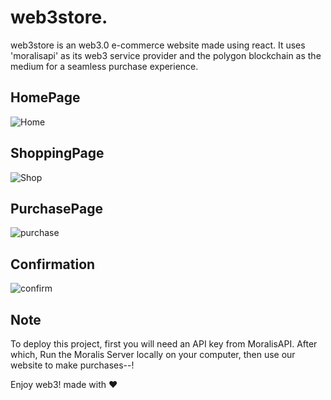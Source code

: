 
# web3store.

web3store is an web3.0 e-commerce website made using react. It uses 'moralisapi' as its web3 service provider and the polygon blockchain as the medium for a seamless purchase experience.




## HomePage

![Home](https://github.com/zakm7/FYProject-Grp12/assets/73174780/92556a7b-1030-476b-8079-2bf8af93a27d)

## ShoppingPage

![Shop](https://github.com/zakm7/FYProject-Grp12/assets/73174780/e291612f-4b2f-4864-8131-9d300f328767)

## PurchasePage

![purchase](https://github.com/zakm7/FYProject-Grp12/assets/73174780/a1c9d2da-5eb9-4d36-b88f-3c4c663b6ebf)

## Confirmation

![confirm](https://github.com/zakm7/FYProject-Grp12/assets/73174780/9016d670-d76f-4ada-b445-1a4a76fd809f)

## Note

To deploy this project, first you will need an API key from MoralisAPI. After which, Run the Moralis Server locally on your computer, then use our website to make purchases--!

Enjoy web3!
made with ❤️
